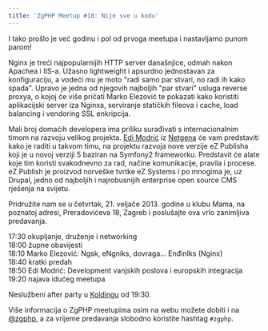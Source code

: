 ```yaml
---
title: 'ZgPHP Meetup #18: Nije sve u kodu'
---
```


I tako prošlo je već godinu i pol od prvoga meetupa i nastavljamo punom parom!

Nginx je treći najpopularnijih HTTP server današnjice, odmah nakon Apachea i
IIS-a. Užasno lightweight i apsurdno jednostavan za konfiguraciju, a vodeći mu
je moto "radi samo par stvari, no radi ih kako spada". Upravo je jedna od
njegovih najboljih "par stvari" usluga reverse proxya, o kojoj će više pričati
Marko Elezović te pokazati kako koristiti aplikacijski server iza Nginxa,
serviranje statičkih fileova i cache, load balancing i vendoring SSL enkripcija.

Mali broj domaćih developera ima priliku surađivati s internacionalnim timom na
razvoju velikog projekta. [Edi Modrić][edi] iz [Netgena][netgen] će vam
predstaviti kako je raditi u takvom timu, na projektu razvoja nove verzije eZ
Publisha koji je u novoj verziji 5 baziran na Symfony2 frameworku. Predstavit će
alate koje tim koristi svakodnevno za rad, načine komunikacije, pravila i
procese. eZ Publish je proizvod norveške tvrtke eZ Systems i po mnogima je, uz
Drupal, jedno od najboljih i najrobusnijih enterprise open source CMS rješenja
na svijetu.


Pridružite nam se u četvrtak, 21. veljače 2013. godine u klubu Mama, na poznatoj
adresi, Preradovićeva 18, Zagreb i poslušajte ova vrlo zanimljiva predavanja.

<!-- break -->

17:30 okupljanje, druženje i networking<br />
18:00 župne obavijesti<br />
18:10 Marko Elezović: Ngsk, eNgniks, dovraga... EnđinIks (Nginx)<br />
18:40 kratki predah<br />
18:50 Edi Modrić: Development vanjskih poslova i europskih integracija<br />
19:20 najava idućeg meetupa

Neslužbeni after party u [Koldingu](http://www.kolding.hr/caffe/) od 19:30.

Više informacija o ZgPHP meetupima osim na webu možete dobiti i na
[@zgphp](http://twitter.com/zgphp), a za vrijeme predavanja slobodno koristite
hashtag ```#zgphp```.

[edi]: http://twitter.com/emodric
[netgen]: http://twitter.com/netgentweets